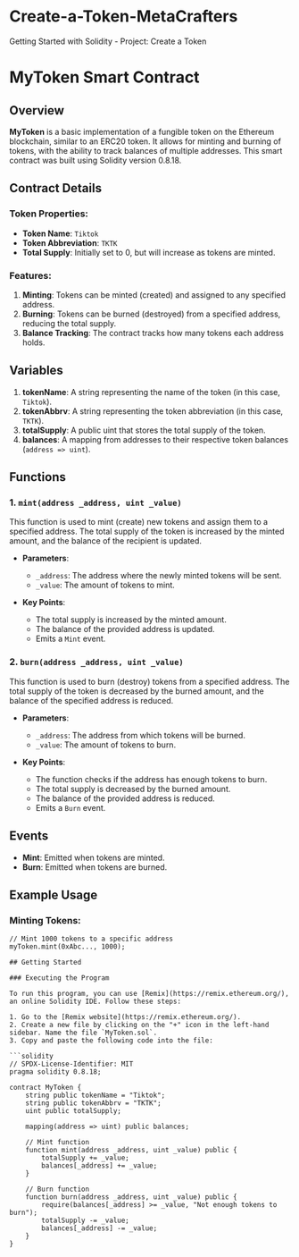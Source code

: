 # Create-a-Token-MetaCrafters
Getting Started with Solidity - Project: Create a Token
# MyToken Smart Contract

## Overview

**MyToken** is a basic implementation of a fungible token on the Ethereum blockchain, similar to an ERC20 token. It allows for minting and burning of tokens, with the ability to track balances of multiple addresses. This smart contract was built using Solidity version 0.8.18.

## Contract Details

### Token Properties:
- **Token Name**: `Tiktok`
- **Token Abbreviation**: `TKTK`
- **Total Supply**: Initially set to 0, but will increase as tokens are minted.

### Features:
1. **Minting**: Tokens can be minted (created) and assigned to any specified address.
2. **Burning**: Tokens can be burned (destroyed) from a specified address, reducing the total supply.
3. **Balance Tracking**: The contract tracks how many tokens each address holds.

## Variables

1. **tokenName**: A string representing the name of the token (in this case, `Tiktok`).
2. **tokenAbbrv**: A string representing the token abbreviation (in this case, `TKTK`).
3. **totalSupply**: A public uint that stores the total supply of the token.
4. **balances**: A mapping from addresses to their respective token balances (`address => uint`).

## Functions

### 1. `mint(address _address, uint _value)`

This function is used to mint (create) new tokens and assign them to a specified address. The total supply of the token is increased by the minted amount, and the balance of the recipient is updated.

- **Parameters**:
  - `_address`: The address where the newly minted tokens will be sent.
  - `_value`: The amount of tokens to mint.

- **Key Points**:
  - The total supply is increased by the minted amount.
  - The balance of the provided address is updated.
  - Emits a `Mint` event.

### 2. `burn(address _address, uint _value)`

This function is used to burn (destroy) tokens from a specified address. The total supply of the token is decreased by the burned amount, and the balance of the specified address is reduced.

- **Parameters**:
  - `_address`: The address from which tokens will be burned.
  - `_value`: The amount of tokens to burn.

- **Key Points**:
  - The function checks if the address has enough tokens to burn.
  - The total supply is decreased by the burned amount.
  - The balance of the provided address is reduced.
  - Emits a `Burn` event.

## Events

- **Mint**: Emitted when tokens are minted.
- **Burn**: Emitted when tokens are burned.

## Example Usage

### Minting Tokens:
```solidity
// Mint 1000 tokens to a specific address
myToken.mint(0xAbc..., 1000);

## Getting Started

### Executing the Program

To run this program, you can use [Remix](https://remix.ethereum.org/), an online Solidity IDE. Follow these steps:

1. Go to the [Remix website](https://remix.ethereum.org/).
2. Create a new file by clicking on the "+" icon in the left-hand sidebar. Name the file `MyToken.sol`.
3. Copy and paste the following code into the file:

```solidity
// SPDX-License-Identifier: MIT
pragma solidity 0.8.18;

contract MyToken {
    string public tokenName = "Tiktok";
    string public tokenAbbrv = "TKTK";
    uint public totalSupply;

    mapping(address => uint) public balances;

    // Mint function
    function mint(address _address, uint _value) public {
        totalSupply += _value;
        balances[_address] += _value;
    }

    // Burn function
    function burn(address _address, uint _value) public {
        require(balances[_address] >= _value, "Not enough tokens to burn");
        totalSupply -= _value;
        balances[_address] -= _value;
    }
}

